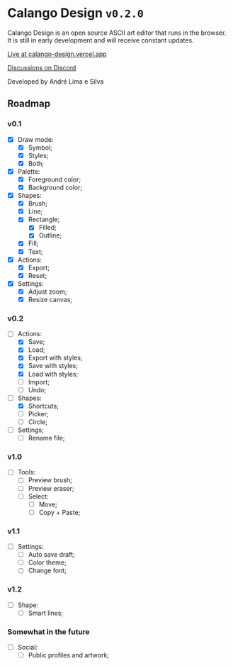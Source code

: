 # Calango Design `v0.2.0`

Calango Design is an open source ASCII art editor that runs in the browser. It is still in early development and will receive constant updates.

[Live at calango-design.vercel.app](https://calango-design.vercel.app/)

[Discussions on Discord](https://discord.gg/59YQ4pQd3q)

Developed by André Lima e Silva

## Roadmap

### v0.1

- [x] Draw mode:
  - [x] Symbol;
  - [x] Styles;
  - [x] Both;
- [x] Palette:
  - [x] Foreground color;
  - [x] Background color;
- [x] Shapes:
  - [x] Brush;
  - [x] Line;
  - [x] Rectangle;
    - [x] Filled;
    - [x] Outline;
  - [x] Fill;
  - [x] Text;
- [x] Actions:
  - [x] Export;
  - [x] Reset;
- [x] Settings:
  - [x] Adjust zoom;
  - [x] Resize canvas;

### v0.2

- [ ] Actions:
  - [x] Save;
  - [x] Load;
  - [x] Export with styles;
  - [x] Save with styles;
  - [x] Load with styles;
  - [ ] Import;
  - [ ] Undo;
- [ ] Shapes:
  - [x] Shortcuts;
  - [ ] Picker;
  - [ ] Circle;
- [ ] Settings;
  - [ ] Rename file;

### v1.0

- [ ] Tools:
  - [ ] Preview brush;
  - [ ] Preview eraser;
  - [ ] Select:
    - [ ] Move;
    - [ ] Copy + Paste;

### v1.1

- [ ] Settings:
  - [ ] Auto save draft;
  - [ ] Color theme;
  - [ ] Change font;

### v1.2

- [ ] Shape:
  - [ ] Smart lines;

### Somewhat in the future

- [ ] Social:
  - [ ] Public profiles and artwork;

